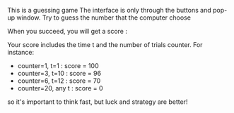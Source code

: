 This is a guessing game
The interface is only through the buttons and pop-up window.
Try to guess the number that the computer choose 

When you succeed, you will get a score :

Your score includes the time t and the number of trials counter. For instance: 
-    counter=1, t=1 : score = 100 
-    counter=3, t=10 : score = 96 
-    counter=6, t=12 : score = 70 
-    counter=20, any t : score = 0 
    
so it's important to think fast, but luck and strategy are better! 